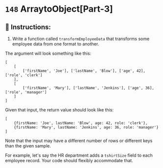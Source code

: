 # `148` ArraytoObject[Part-3]

## 📝 Instructions:

1. Write a function called `transformEmployeeData` that transforms some employee data from one format to another.

The argument will look something like this:

```JS
[
    [
        ['firstName', 'Joe'], ['lastName', 'Blow'], ['age', 42], ['role', 'clerk']
    ],
    [
        ['firstName', 'Mary'], ['lastName', 'Jenkins'], ['age', 36], ['role', 'manager']
    ]
]
```
Given that input, the return value should look like this:

```Js
[
    {firstName: 'Joe', lastName: 'Blow', age: 42, role: 'clerk'},
    {firstName: 'Mary', lastName: 'Jenkins', age: 36, role: 'manager'}
]
```
Note that the input may have a different number of rows or different keys than the given sample. 

For example, let's say the HR department adds a `tshirtSize` field to each employee record. Your code should flexibly accommodate that.
